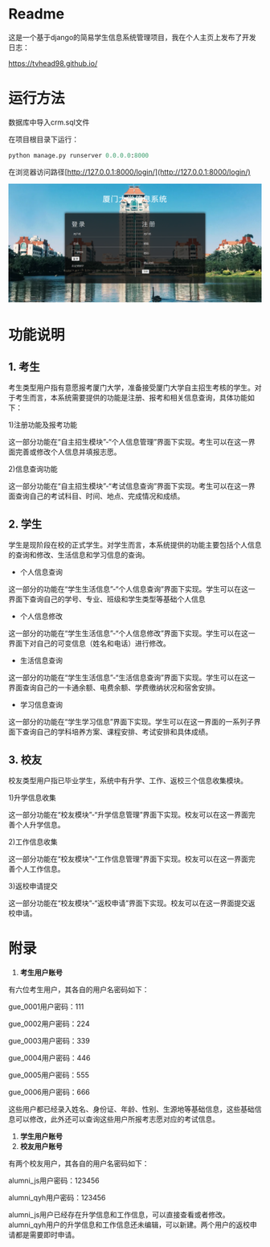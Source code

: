# Readme

这是一个基于django的简易学生信息系统管理项目，我在个人主页上发布了开发日志：

https://tvhead98.github.io/

# 运行方法

数据库中导入crm.sql文件

在项目根目录下运行：

```python
python manage.py runserver 0.0.0.0:8000
```

在浏览器访问路径[http://127.0.0.1:8000/login/](http://127.0.0.1:8000/login/)

![Untitled.png](Untitled.png)

# 功能说明

## 1. 考生

考生类型用户指有意愿报考厦门大学，准备接受厦门大学自主招生考核的学生。对于考生而言，本系统需要提供的功能是注册、报考和相关信息查询，具体功能如下：

1)注册功能及报考功能

这一部分功能在“自主招生模块”-“个人信息管理”界面下实现。考生可以在这一界面完善或修改个人信息并填报志愿。

2)信息查询功能

这一部分功能在“自主招生模块”-“考试信息查询”界面下实现。考生可以在这一界面查询自己的考试科目、时间、地点、完成情况和成绩。

## 2. 学生

学生是现阶段在校的正式学生。对学生而言，本系统提供的功能主要包括个人信息的查询和修改、生活信息和学习信息的查询。

- 个人信息查询

这一部分的功能在“学生生活信息”-“个人信息查询”界面下实现。学生可以在这一界面下查询自己的学号、专业、班级和学生类型等基础个人信息

- 个人信息修改

这一部分的功能在“学生生活信息”-“个人信息修改”界面下实现。学生可以在这一界面下对自己的可变信息（姓名和电话）进行修改。

- 生活信息查询

这一部分的功能在“学生生活信息”-“生活信息查询”界面下实现。学生可以在这一界面查询自己的一卡通余额、电费余额、学费缴纳状况和宿舍安排。

- 学习信息查询

这一部分的功能在“学生学习信息”界面下实现。学生可以在这一界面的一系列子界面下查询自己的学科培养方案、课程安排、考试安排和具体成绩。

## 3. 校友

校友类型用户指已毕业学生，系统中有升学、工作、返校三个信息收集模块。

1)升学信息收集

这一部分功能在“校友模块”-“升学信息管理”界面下实现。校友可以在这一界面完善个人升学信息。

2)工作信息收集

这一部分功能在“校友模块”-“工作信息管理”界面下实现。校友可以在这一界面完善个人工作信息。

3)返校申请提交

这一部分功能在“校友模块”-“返校申请”界面下实现。校友可以在这一界面提交返校申请。

# 附录

1. **考生用户账号**

有六位考生用户，其各自的用户名密码如下：

gue_0001用户密码：111

gue_0002用户密码：224

gue_0003用户密码：339

gue_0004用户密码：446

gue_0005用户密码：555

gue_0006用户密码：666

这些用户都已经录入姓名、身份证、年龄、性别、生源地等基础信息，这些基础信息可以修改，此外还可以查询这些用户所报考志愿对应的考试信息。

1. **学生用户账号**
2. **校友用户账号**

有两个校友用户，其各自的用户名密码如下：

alumni_js用户密码：123456

alumni_qyh用户密码：123456

alumni_js用户已经存在升学信息和工作信息，可以直接查看或者修改。alumni_qyh用户的升学信息和工作信息还未编辑，可以新建。两个用户的返校申请都是需要即时申请。
